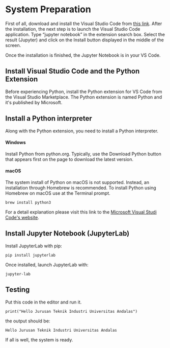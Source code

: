 # System Preparation

First of all, download and install the Visual Studio Code from [this link](https://code.visualstudio.com/Download). After the installation, the next step is to launch the Visual Studio Code application. Type “jupyter notebook” in the extension search box. Select the result (Jupyter) and click on the Install button displayed in the middle of the screen.

Once the installation is finished, the Jupyter Notebook is in your VS Code.

## Install Visual Studio Code and the Python Extension

Before experiencing Python, install the Python extension for VS Code from the Visual Studio Marketplace. The Python extension is named Python and it's published by Microsoft. 

## Install a Python interpreter

Along with the Python extension, you need to install a Python interpreter.

#### Windows

Install Python from python.org. Typically, use the Download Python button that appears first on the page to download the latest version.

#### macOS

The system install of Python on macOS is not supported. Instead, an installation through Homebrew is recommended. To install Python using Homebrew on macOS use  at the Terminal prompt.

    brew install python3

For a detail explanation please visit this link to the [Microsoft Visual Studi Code's website](https://code.visualstudio.com/docs/python/python-tutorial).

## Install Jupyter Notebook (JupyterLab)

Install JupyterLab with pip:

    pip install jupyterlab

Once installed, launch JupyterLab with:

    jupyter-lab


## Testing

Put this code in the editor and run it.

    print("Hello Jurusan Teknik Industri Universitas Andalas")

the output should be:

    Hello Jurusan Teknik Industri Universitas Andalas
    
If all is well, the system is ready.
  
